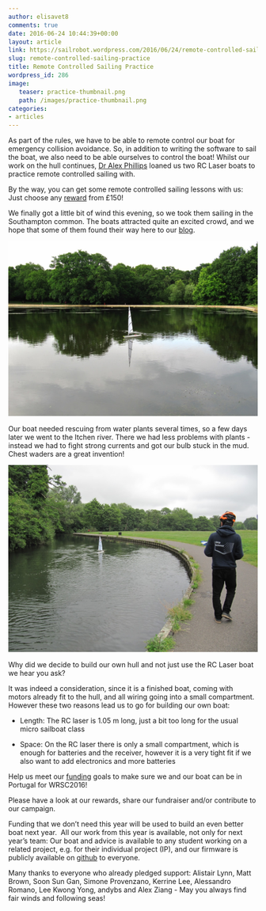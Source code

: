 ```yaml
---
author: elisavet8
comments: true
date: 2016-06-24 10:44:39+00:00
layout: article
link: https://sailrobot.wordpress.com/2016/06/24/remote-controlled-sailing-practice/
slug: remote-controlled-sailing-practice
title: Remote Controlled Sailing Practice
wordpress_id: 286
image:
   teaser: practice-thumbnail.png
   path: /images/practice-thumbnail.png
categories:
- articles
---
```


As part of the rules, we have to be able to remote control our boat for emergency collision avoidance. So, in addition to writing the software to sail the boat, we also need to be able ourselves to control the boat! Whilst our work on the hull continues, [Dr Alex Phillips](https://noc.ac.uk/people/abp) loaned us two RC Laser boats to practice remote controlled sailing with.

By the way, you can get some remote controlled sailing lessons with us: Just choose any [reward](https://southampton.hubbub.net/p/sailrobot/) from £150!

We finally got a little bit of wind this evening, so we took them sailing in the Southampton common. The boats attracted quite an excited crowd, and we hope that some of them found their way here to our [blog](https://sailrobot.wordpress.com/news/).

![lkae](/images/wordpress/lkae.jpg)

Our boat needed rescuing from water plants several times, so a few days later we went to the Itchen river. There we had less problems with plants - instead we had to fight strong currents and got our bulb stuck in the mud. Chest waders are a great invention!

![lkame.jpg](/images/wordpress/lkame.jpg)

Why did we decide to build our own hull and not just use the RC Laser boat we hear you ask?

It was indeed a consideration, since it is a finished boat, coming with motors already fit to the hull, and all wiring going into a small compartment. However these two reasons lead us to go for building our own boat:




  * Length: The RC laser is 1.05 m long, just a bit too long for the usual micro sailboat class




  * Space: On the RC laser there is only a small compartment, which is enough for batteries and the receiver, however it is a very tight fit if we also want to add electronics and more batteries




Help us meet our [funding](https://southampton.hubbub.net/p/sailrobot/) goals to make sure we and our boat can be in Portugal for WRSC2016!

Please have a look at our rewards, share our fundraiser and/or contribute to our campaign.

Funding that we don’t need this year will be used to build an even better boat next year.  All our work from this year is available, not only for next year’s team: Our boat and advice is available to any student working on a related project, e.g. for their individual project (IP), and our firmware is publicly available on [github](https://github.com/Maritime-Robotics-Student-Society/sailing-robot) to everyone.

Many thanks to everyone who already pledged support: Alistair Lynn, Matt Brown, Soon Sun Gan, Simone Provenzano, Kerrine Lee, Alessandro Romano, Lee Kwong Yong, andybs and Alex Ziang -
May you always find fair winds and following seas!

